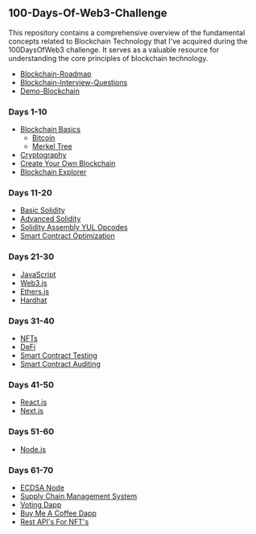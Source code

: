 ## 100-Days-Of-Web3-Challenge
This repository contains a comprehensive overview of the fundamental concepts related to Blockchain Technology that I've acquired during the 100DaysOfWeb3 challenge. It serves as a valuable resource for understanding the core principles of blockchain technology.

- [Blockchain-Roadmap](https://docs.google.com/document/d/1VRturzMybh4hX9ZUTEHZqo7Dmc90vfhh4ywbB_NIepk/edit)
- [Blockchain-Interview-Questions](https://docs.google.com/spreadsheets/d/1qDP5xnOt2B65tzlZnrQHfH3XS_5PmvrPNaP-tcxwUtY/edit#gid=0)
- [Demo-Blockchain](https://demoblockchain.org/blockchain)    

### Days 1-10
- [Blockchain Basics](https://github.com/jitendragangwar123/100-Days-Of-Web3-Challenge/blob/main/1_Blockchain_basics.js)
    - [Bitcoin](https://github.com/jitendragangwar123/Ethereum-Developer-Bootcamp-Alchemy-University/tree/main/Week-2/Keeping-Track-Of-Blockchain-User-State)
    - [Merkel Tree](https://github.com/jitendragangwar123/Ethereum-Developer-Bootcamp-Alchemy-University/tree/main/Week-2/Tree-Data-Structure/Merkel-Tree)
- [Cryptography](https://github.com/jitendragangwar123/Cryptography)
- [Create Your Own Blockchain]()
- [Blockchain Explorer]()

### Days 11-20
- [Basic Solidity](https://github.com/jitendragangwar123/Learn-Solidity-With-Examples)
- [Advanced Solidity](https://github.com/jitendragangwar123/Ekolance-Solidity-Cohort-2)
- [Solidity Assembly YUL Opcodes](https://github.com/jitendragangwar123/Solidity-Assembly-YUL-Opcodes)
- [Smart Contract Optimization]()

### Days 21-30
- [JavaScript](https://github.com/jitendragangwar123/Full-Stack-Blockchain-Development-Roadmap/tree/main/JavaScript)
- [Web3.js](https://github.com/jitendragangwar123/Full-Stack-Blockchain-Development-Roadmap/tree/main/Web3.js)
- [Ethers.js](https://github.com/jitendragangwar123/Full-Stack-Blockchain-Development-Roadmap/tree/main/Ethers.js)
- [Hardhat](https://github.com/jitendragangwar123/Full-Stack-Blockchain-Development-Roadmap/tree/main/HardhatTutorial)

### Days 31-40
- [NFTs]()
- [DeFi]()
- [Smart Contract Testing]()
- [Smart Contract Auditing]()

### Days 41-50 
- [React.js]()
- [Next.js]()

### Days 51-60
- [Node.js]()

### Days 61-70
- [ECDSA Node](https://github.com/jitendragangwar123/ECDSA-Node)
- [Supply Chain Management System](https://github.com/jitendragangwar123/Supply-Chain-Management-System)
- [Voting Dapp](https://github.com/jitendragangwar123/Voting-Dapp)
- [Buy Me A Coffee Dapp](https://github.com/jitendragangwar123/BuyMeACoffeeDapp)
- [Rest API's For NFT's](https://github.com/jitendragangwar123/Rest-API-For-NFTs)
